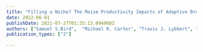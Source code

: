 ```yaml
---
title: "Filling a Niche? The Maize Productivity Impacts of Adaptive Breeding by a Local Seed Company in Kenya"
date: 2022-06-01
publishDate: 2021-07-27T01:35:13.094968Z
authors: ["Samuel S.Bird",  "Michael R. Carter", "Travis J. Lybbert", "Mary Mathenge", "Timothy Njagi", "Emilia Tjernström",]
publication_types: ["2"]

---
```

